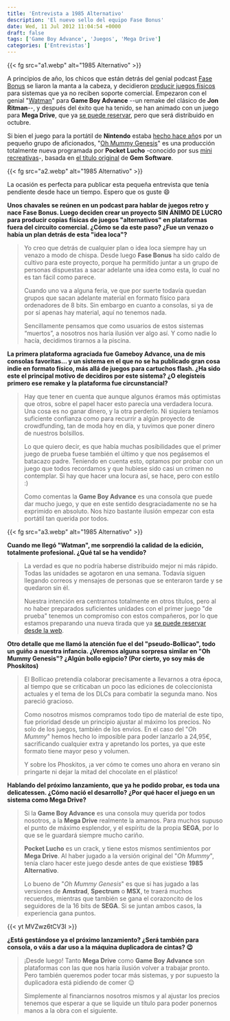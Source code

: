```yaml
---
title: 'Entrevista a 1985 Alternativo'
description: 'El nuevo sello del equipo Fase Bonus'
date: Wed, 11 Jul 2012 11:04:54 +0000
draft: false
tags: ['Game Boy Advance', 'Juegos', 'Mega Drive']
categories: ['Entrevistas']
---
```


{{< fg src="a1.webp" alt="1985 Alternativo" >}}

A principios de año, los chicos que están detrás del genial podcast [Fase Bonus](http://www.fasebonus.net/) se liaron la manta a la cabeza, y decidieron [producir juegos físicos](http://1985alternativo.com/) para sistemas que ya no reciben soporte comercial. Empezaron con el genial "[Watman](http://1985alternativo.com/index.php?option=com_k2&view=item&id=47&Itemid=83)" para **Game Boy Advance** --un remake del clásico de **Jon Ritman**--, y después del éxito que ha tenido, se han animado con un juego para **Mega Drive**, que ya [se puede reservar](http://1985alternativo.com/index.php?option=com_virtuemart&view=productdetails&virtuemart_product_id=3&virtuemart_category_id=2&Itemid=59), pero que será distribuido en octubre.

Si bien el juego para la portátil de **Nintendo** estaba [hecho hace año](http://retromaniacmagazine.blogspot.com.es/2011/03/remakes-del-batman-de-ritman.html)s por un pequeño grupo de aficionados, "[Oh Mummy Genesis](http://1985alternativo.com/index.php?option=com_k2&view=item&id=51&Itemid=83)" es una producción totalmente nueva programada por **Pocket Lucho** -conocido por sus [mini recreativas](http://paraisofriki.com/post/1264595530/pocket-lucho-eres-un-crack-d)\-, basada en [el título original](http://en.wikipedia.org/wiki/Oh_Mummy) de **Gem Software**.

{{< fg src="a2.webp" alt="1985 Alternativo" >}}

La ocasión es perfecta para publicar esta pequeña entrevista que tenía pendiente desde hace un tiempo. Espero que os guste :smile:

**Unos chavales se reúnen en un podcast para hablar de juegos retro y nace Fase Bonus. Luego deciden crear un proyecto SIN ÁNIMO DE LUCRO para producir copias físicas de juegos "alternativos" en plataformas fuera del circuito comercial. ¿Cómo se da este paso? ¿Fue un venazo o había un plan detrás de esta "idea loca"?**

> Yo creo que detrás de cualquier plan o idea loca siempre hay un venazo a modo de chispa. Desde luego **Fase Bonus** ha sido caldo de cultivo para este proyecto, porque ha permitido juntar a un grupo de personas dispuestas a sacar adelante una idea como esta, lo cual no es tan fácil como parece.
> 
> Cuando uno va a alguna feria, ve que por suerte todavía quedan grupos que sacan adelante material en formato físico para ordenadores de 8 bits. Sin embargo en cuanto a consolas, si ya de por sí apenas hay material, aquí no tenemos nada.
> 
> Sencillamente pensamos que como usuarios de estos sistemas “muertos”, a nosotros nos haría ilusión ver algo así. Y como nadie lo hacía, decidimos tirarnos a la piscina.

**La primera plataforma agraciada fue Gameboy Advance, una de mis consolas favoritas... y un sistema en el que no se ha publicado gran cosa indie en formato físico, más allá de juegos para cartuchos flash. ¿Ha sido este el principal motivo de decidiros por este sistema? ¿O elegísteis primero ese remake y la plataforma fue circunstancial?**

> Hay que tener en cuenta que aunque algunos éramos más optimistas que otros, sobre el papel hacer esto parecía una verdadera locura. Una cosa es no ganar dinero, y la otra perderlo. Ni siquiera teníamos suficiente confianza como para recurrir a algún proyecto de crowdfunding, tan de moda hoy en día, y tuvimos que poner dinero de nuestros bolsillos.
> 
> Lo que quiero decir, es que había muchas posibilidades que el primer juego de prueba fuese también el último y que nos pegásemos el batacazo padre. Teniendo en cuenta esto, optamos por probar con un juego que todos recordamos y que hubiese sido casi un crimen no contemplar. Si hay que hacer una locura así, se hace, pero con estilo :)
> 
> Como comentas la **Game Boy Advance** es una consola que puede dar mucho juego, y que en este sentido desgraciadamente no se ha exprimido en absoluto. Nos hizo bastante ilusión empezar con esta portátil tan querida por todos.

{{< fg src="a3.webp" alt="1985 Alternativo" >}}

**Cuando me llegó "Watman", me sorprendió la calidad de la edición, totalmente profesional. ¿Qué tal se ha vendido?**

> La verdad es que no podría haberse distribuido mejor ni más rápido. Todas las unidades se agotaron en una semana. Todavía siguen llegando correos y mensajes de personas que se enteraron tarde y se quedaron sin él.
> 
> Nuestra intención era centrarnos totalmente en otros títulos, pero al no haber preparados suficientes unidades con el primer juego "de prueba" tenemos un compromiso con estos compañeros, por lo que estamos preparando una nueva tirada que ya [se puede reservar desde la web](http://1985alternativo.com/index.php?option=com_virtuemart&view=productdetails&virtuemart_product_id=2&virtuemart_category_id=2&Itemid=59).

**Otro detalle que me llamó la atención fue el del "pseudo-Bollicao", todo un guiño a nuestra infancia. ¿Veremos alguna sorpresa similar en "Oh Mummy Genesis"? ¿Algún bollo egipcio? (Por cierto, yo soy más de Phoskitos)**

> El Bollicao pretendía colaborar precisamente a llevarnos a otra época, al tiempo que se criticaban un poco las ediciones de coleccionista actuales y el tema de los DLCs para combatir la segunda mano. Nos pareció gracioso.
> 
> Como nosotros mismos compramos todo tipo de material de este tipo, fue prioridad desde un principio ajustar al máximo los precios. No solo de los juegos, también de los envíos. En el caso del "_Oh Mummy_" hemos hecho lo imposible para poder lanzarlo a 24,95€, sacrificando cualquier extra y apretando los portes, ya que este formato tiene mayor peso y volumen.
> 
> Y sobre los Phoskitos, ¡a ver cómo te comes uno ahora en verano sin pringarte ni dejar la mitad del chocolate en el plástico!

**Hablando del próximo lanzamiento, que ya he podido probar, es toda una delicatessen. ¿Cómo nació el desarrollo? ¿Por qué hacer el juego en un sistema como Mega Drive?**

> Si la **Game Boy Advance** es una consola muy querida por todos nosotros, a la **Mega Drive** realmente la amamos. Para muchos supuso el punto de máximo esplendor, y el espíritu de la propia **SEGA**, por lo que se le guardará siempre mucho cariño.
> 
> **Pocket Lucho** es un crack, y tiene estos mismos sentimientos por **Mega Drive**. Al haber jugado a la versión original del "_Oh Mummy_", tenía claro hacer este juego desde antes de que existiese **1985 Alternativo**.
> 
> Lo bueno de "_Oh Mummy Genesis_" es que si has jugado a las versiones de **Amstrad**, **Spectrum** o **MSX**, te traerá muchos recuerdos, mientras que también se gana el corazoncito de los seguidores de la 16 bits de **SEGA**. Si se juntan ambos casos, la experiencia gana puntos.

{{< yt MVZwz6tCV3I >}}

**¿Está gestándose ya el próximo lanzamiento? ¿Será también para consola, o váis a dar uso a la máquina duplicadora de cintas? :wink:**

> ¡Desde luego! Tanto **Mega Drive** como **Game Boy Advance** son plataformas con las que nos haría ilusión volver a trabajar pronto. Pero también queremos poder tocar más sistemas, y por supuesto la duplicadora está pidiendo de comer :wink:
> 
> Simplemente al financiarnos nosotros mismos y al ajustar los precios tenemos que esperar a que se liquide un título para poder ponernos manos a la obra con el siguiente.